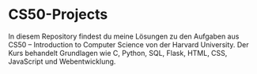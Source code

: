 # CS50-Projects
In diesem Repository findest du meine Lösungen zu den Aufgaben aus CS50 – Introduction to Computer Science von der Harvard University. Der Kurs behandelt Grundlagen wie C, Python, SQL, Flask, HTML, CSS, JavaScript und Webentwicklung.
